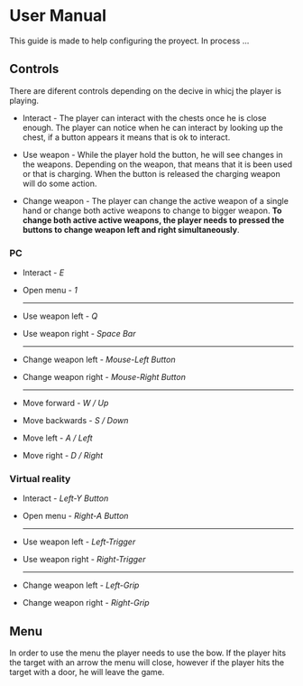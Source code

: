 
# User Manual

This guide is made to help configuring the proyect. In process ...

## Controls

There are diferent controls depending on the decive in whicj the player is playing.

* Interact - The player can interact with the chests once he is close enough. The player can notice when he can interact by looking up the chest, if a button appears it means that is ok to interact.

* Use weapon - While the player hold the button, he will see changes in the weapons. Depending on the weapon, that means that it is been used or that is charging. When the button is released the charging weapon will do some action.

* Change weapon - The player can change the active weapon of a single hand or change both active weapons to change to bigger weapon. **To change both active active weapons, the player needs to pressed the buttons to change weapon left and right simultaneously**.


### PC

* Interact - *E*
* Open menu - *1*

    ---
* Use weapon left - *Q*
* Use weapon right - *Space Bar*

    ---
* Change weapon left - *Mouse-Left Button*
* Change weapon right - *Mouse-Right Button*

    ---

* Move forward - *W / Up*
* Move backwards - *S / Down*
* Move left - *A / Left*
* Move right - *D / Right*

### Virtual reality

* Interact - *Left-Y Button*
* Open menu - *Right-A Button*

    ---
* Use weapon left - *Left-Trigger*
* Use weapon right - *Right-Trigger*

    ---
* Change weapon left - *Left-Grip*
* Change weapon right - *Right-Grip*

## Menu
In order to use the menu the player needs to use the bow. If the player hits the target with an arrow the menu will close, however if the player hits the target with a door, he will leave the game.